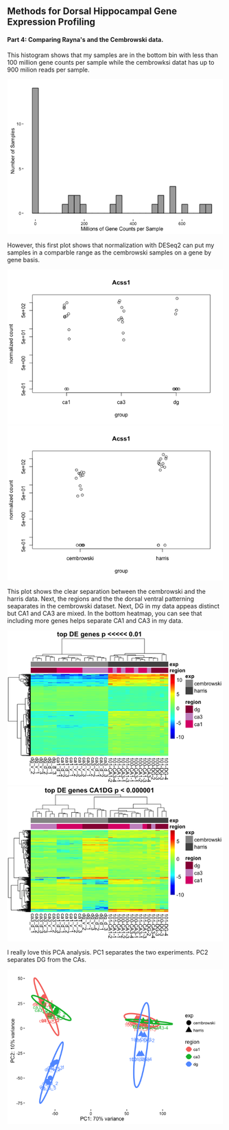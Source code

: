 Methods for Dorsal Hippocampal Gene Expression Profiling
--------------------------------------------------------

#### Part 4: Comparing Rayna's and the Cembrowski data.

This histogram shows that my samples are in the bottom bin with less
than 100 million gene counts per sample while the cembrowksi datat has
up to 900 milion reads per sample.

![](../figures/combo/edgeR-1.png)

However, this first plot shows that normalization with DESeq2 can put my
samples in a comparble range as the cembrowski samples on a gene by gene
basis.

![](../figures/combo/DifferentialGeneExpressionAnalysis-1.png)![](../figures/combo/DifferentialGeneExpressionAnalysis-2.png)

This plot shows the clear separation between the cembrowski and the
harris data. Next, the regions and the the dorsal ventral patterning
seaparates in the cembrowski dataset. Next, DG in my data appeas
distinct but CA1 and CA3 are mixed. In the bottom heatmap, you can see
that including more genes helps separate CA1 and CA3 in my data.

![](../figures/combo/Heatmap100DEgenes-1.png)![](../figures/combo/Heatmap100DEgenes-2.png)

I really love this PCA analysis. PC1 separates the two experiments. PC2
separates DG from the CAs.

![](../figures/combo/PCA-1.png)
